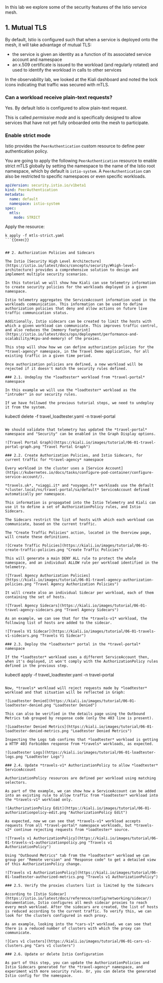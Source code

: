 In this lab we explore some of the security features of the Istio service mesh.

## 1. Mutual TLS

By default, Istio is configured such that when a service is deployed onto the mesh, it will take advantage of mutual TLS:

- the service is given an identity as a function of its associated service account and namespace
- an x.509 certificate is issued to the workload (and regularly rotated) and used to identify the workload in calls to other services

In the observability lab, we looked at the Kiali dashboard and noted the lock icons indicating that traffic was secured with mTLS.

### Can a workload receive plain-text requests?

Yes. By default Istio is configured to allow plain-text request.

This is called _permissive mode_ and is specifically designed to allow services that have not yet fully onboarded onto the mesh to participate.

### Enable strict mode

Istio provides the `PeerAuthentication` custom resource to define peer authentication policy.

You are going to apply the following `PeerAuthentication` resource to enable strict mTLS globally by setting the namespace to the name of the Istio root namespace, which by default is `istio-system`. A `PeerAuthentication` can also be restricted to specific namespaces or even specific workloads.

```yaml
apiVersion: security.istio.io/v1beta1
kind: PeerAuthentication
metadata:
  name: default
  namespace: istio-system
spec:
  mtls:
    mode: STRICT
```

Apply the resource:

```
k apply -f mtls-strict.yaml
```{{exec}}


## 2. Authorization Policies and Sidecars

The Istio [Security High Level Architecture](https://istio.io/latest/docs/concepts/security/#high-level-architecture) provides a comprehensive solution to design and implement multiple security scenarios.

In this tutorial we will show how Kiali can use telemetry information to create security policies for the workloads deployed in a given namespace.

Istio telemetry aggregates the ServiceAccount information used in the workloads communication. This information can be used to define authorization policies that deny and allow actions on future live traffic communication status.

Additionally, Istio sidecars can be created to limit the hosts with which a given workload can communicate. This improves traffic control, and also reduces the [memory footprint](https://istio.io/latest/docs/ops/deployment/performance-and-scalability/#cpu-and-memory) of the proxies.

This step will show how we can define authorization policies for the *travel-agency* namespace, in the Travel Demo application, for all existing traffic in a given time period.

Once authorization policies are defined, a new workload will be rejected if it doesn't match the security rules defined.

### 2.1. Undeploy the *loadtester* workload from *travel-portal* namespace

In this example we will use the *loadtester* workload as the "intruder" in our security rules.

If we have followed the previous tutorial steps, we need to undeploy it from the system.

```
kubectl delete -f travel_loadtester.yaml -n travel-portal
```{{exec}}

We should validate that telemetry has updated the *travel-portal* namespace and "Security" can be enabled in the Graph Display options.

![Travel Portal Graph](https://kiali.io/images/tutorial/06-01-travel-portal-graph.png "Travel Portal Graph")

### 2.2. Create Authorization Policies, and Istio Sidecars, for current traffic for *travel-agency* namespace

Every workload in the cluster uses a [Service Account](https://kubernetes.io/docs/tasks/configure-pod-container/configure-service-account/).

*travels.uk*, *viaggi.it* and *voyages.fr* workloads use the default *cluster.local/ns/travel-portal/sa/default* ServiceAccount defined automatically per namespace.

This information is propagated into the Istio Telemetry and Kiali can use it to define a set of AuthorizationPolicy rules, and Istio Sidecars.

The Sidecars restrict the list of hosts with which each workload can communicate, based on the current traffic.

The "Create Traffic Policies" action, located in the Overview page, will create these definitions.

![Create Traffic Policies](https://kiali.io/images/tutorial/06-01-create-traffic-policies.png "Create Traffic Policies")

This will generate a main DENY ALL rule to protect the whole namespace, and an individual ALLOW rule per workload identified in the telemetry.

![Travel Agency Authorization Policies](https://kiali.io/images/tutorial/06-01-travel-agency-authorization-policies.png "Travel Agency Authorization Policies")

It will create also an individual Sidecar per workload, each of them containing the set of hosts.

![Travel Agency Sidecars](https://kiali.io/images/tutorial/06-01-travel-agency-sidecars.png "Travel Agency Sidecars")

As an example, we can see that for the *travels-v1* workload, the following list of hosts are added to the sidecar.

![Travels V1 Sidecar](https://kiali.io/images/tutorial/06-01-travels-v1-sidecars.png "Travels V1 Sidecar")

### 2.3. Deploy the *loadtester* portal in the *travel-portal* namespace

If the *loadtester* workload uses a different ServiceAccount then, when it's deployed, it won't comply with the AuthorizationPolicy rules defined in the previous step.

```
kubectl apply -f travel_loadtester.yaml -n travel-portal
```{{exec}}

Now, *travels* workload will reject requests made by *loadtester* workload and that situation will be reflected in Graph:

![Loadtester Denied](https://kiali.io/images/tutorial/06-01-loadtester-denied.png "Loadtester Denied")

This can also be verified in the details page using the Outbound Metrics tab grouped by response code (only the 403 line is present).

![Loadtester Denied Metrics](https://kiali.io/images/tutorial/06-01-loadtester-denied-metrics.png "Loadtester Denied Metrics")

Inspecting the Logs tab confirms that *loadtester* workload is getting a HTTP 403 Forbidden response from *travels* workloads, as expected.

![Loadtester Logs](https://kiali.io/images/tutorial/06-01-loadtester-logs.png "Loadtester Logs")

### 2.4. Update *travels-v1* AuthorizationPolicy to allow *loadtester* ServiceAccount

AuthorizationPolicy resources are defined per workload using matching selectors.

As part of the example, we can show how a ServiceAccount can be added into an existing rule to allow traffic from *loadtester* workload into the *travels-v1* workload only.

![AuthorizationPolicy Edit](https://kiali.io/images/tutorial/06-01-authorizationpolicy-edit.png "AuthorizationPolicy Edit")

As expected, now we can see that *travels-v1* workload accepts requests from all *travel-portal* namespace workloads, but *travels-v2* continue rejecting requests from *loadtester* source.

![Travels v1 AuthorizationPolicy](https://kiali.io/images/tutorial/06-01-travels-v1-authorizationpolicy.png "Travels v1 AuthorizationPolicy")

Using "Outbound Metrics" tab from the *loadtester* workload we can group per "Remote version" and "Response code" to get a detailed view of this AuthorizationPolicy change.

![Travels v1 AuthorizationPolicy](https://kiali.io/images/tutorial/06-01-loadtester-authorized-metrics.png "Travels v1 AuthorizationPolicy")

### 2.5. Verify the proxies clusters list is limited by the Sidecars

According to [Istio Sidecar](https://istio.io/latest/docs/reference/config/networking/sidecar/) documentation, Istio configures all mesh sidecar proxies to reach every mesh workload. After the sidecars are created, the list of hosts is reduced according to the current traffic. To verify this, we can look for the clusters configured in each proxy.

As an example, looking into the *cars-v1* workload, we can see that there is a reduced number of clusters with which the proxy can communicate.

![Cars v1 clusters](https://kiali.io/images/tutorial/06-01-cars-v1-clusters.png "Cars v1 clusters")

### 2.6. Update or delete Istio Configuration

As part of this step, you can update the AuthorizationPolicies and Istio Sidecars generated for the *travel-agency* namespace, and experiment with more security rules. Or, you can delete the generated Istio config for the namespace.
